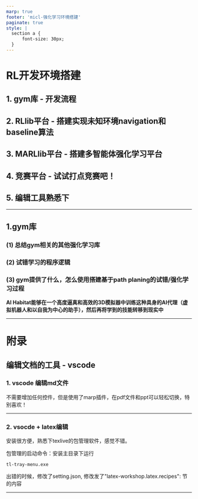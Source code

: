 ```yaml
---
marp: true
footer: 'micl-强化学习环境搭建'
paginate: true
style: |
  section a {
      font-size: 30px;
  }
---
```


# RL开发环境搭建
## 1. gym库 - 开发流程 
## 2. RLlib平台 - 搭建**实现未知环境navigation**和baseline算法
## 3. MARLlib平台 - 搭建多智能体强化学习平台
## 4. 竞赛平台 - 试试打点竞赛吧！
## 5. 编辑工具熟悉下

----

## 1.gym库

### (1) 总结gym相关的其他强化学习库
### (2) 试错学习的程序逻辑
### (3) gym提供了什么，怎么使用搭建基于path planing的试错/强化学习过程 

 **AI Habitat能够在一个高度逼真和高效的3D模拟器中训练这种具身的AI代理（虚拟机器人和以自我为中心的助手），然后再将学到的技能转移到现实中**

---

# 附录 

## 编辑文档的工具 - vscode

### 1. vscode 编辑md文件

不需要增加任何控件，但是使用了marp插件，在pdf文件和ppt可以轻松切换，特别喜欢！

---

### 2. vsocde + latex编辑

安装很方便，熟悉下texlive的包管理软件，感觉不错。

包管理的启动命令：安装主目录下运行
```
tl-tray-menu.exe
```
出错的时候，修改了setting.json, 修改发了"latex-workshop.latex.recipes": 节的内容

---
